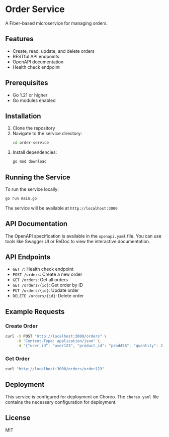 # Order Service

A Fiber-based microservice for managing orders.

## Features

- Create, read, update, and delete orders
- RESTful API endpoints
- OpenAPI documentation
- Health check endpoint

## Prerequisites

- Go 1.21 or higher
- Go modules enabled

## Installation

1. Clone the repository
2. Navigate to the service directory:
   ```bash
   cd order-service
   ```
3. Install dependencies:
   ```bash
   go mod download
   ```

## Running the Service

To run the service locally:

```bash
go run main.go
```

The service will be available at `http://localhost:3000`

## API Documentation

The OpenAPI specification is available in the `openapi.yaml` file. You can use tools like Swagger UI or ReDoc to view the interactive documentation.

## API Endpoints

- `GET /`: Health check endpoint
- `POST /orders`: Create a new order
- `GET /orders`: Get all orders
- `GET /orders/{id}`: Get order by ID
- `PUT /orders/{id}`: Update order
- `DELETE /orders/{id}`: Delete order

## Example Requests

### Create Order
```bash
curl -X POST "http://localhost:3000/orders" \
     -H "Content-Type: application/json" \
     -d '{"user_id": "user123", "product_id": "prod456", "quantity": 2, "total_amount": 199.98, "status": "pending"}'
```

### Get Order
```bash
curl "http://localhost:3000/orders/order123"
```

## Deployment

This service is configured for deployment on Choreo. The `choreo.yaml` file contains the necessary configuration for deployment.

## License

MIT 